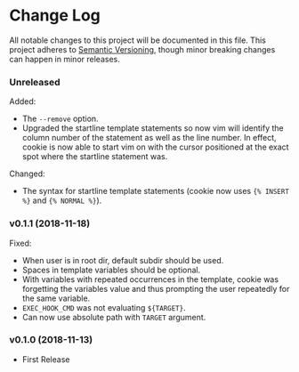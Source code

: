 # Change Log

All notable changes to this project will be documented in this file. This project adheres to
[Semantic Versioning](https://semver.org/), though minor breaking changes can happen in minor
releases.

### Unreleased

Added:

* The `--remove` option.
* Upgraded the startline template statements so now vim will identify the column number of the statement as well as the line number. In effect, cookie is now able to start vim on with the cursor positioned at the exact spot where the startline statement was.

Changed:

* The syntax for startline template statements (cookie now uses `{% INSERT %}` and `{% NORMAL %}`).

### v0.1.1 (2018-11-18)

Fixed:

* When user is in root dir, default subdir should be used.
* Spaces in template variables should be optional.
* With variables with repeated occurrences in the template, cookie was
  forgetting the variables value and thus prompting the user repeatedly
  for the same variable.
* `EXEC_HOOK_CMD` was not evaluating `${TARGET}`.
* Can now use absolute path with `TARGET` argument.

### v0.1.0 (2018-11-13)

* First Release

